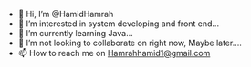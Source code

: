 - 👋 Hi, I’m @HamidHamrah
- 👀 I’m interested in system developing and front end...
- 🌱 I’m currently learning Java...
- 💞️ I’m not looking to collaborate on right now, Maybe later....
- 📫 How to reach me on Hamrahhamid1@gmail.com

<!---
HamidHamrah/HamidHamrah is a ✨ special ✨ repository because its `README.md` (this file) appears on your GitHub profile.
You can click the Preview link to take a look at your changes.
--->
